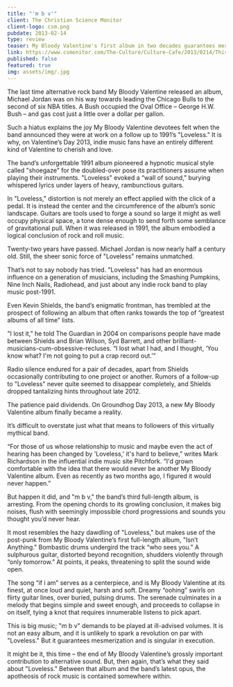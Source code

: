 ```yaml
---
title: "'m b v'"
client: The Christian Science Monitor
client-logo: csm.png
pubdate: 2013-02-14 
type: review
teaser: My Bloody Valentine's first album in two decades guarantees mesmerization.
link: https://www.csmonitor.com/The-Culture/Culture-Cafe/2013/0214/This-Valentine-s-Day-comes-but-once-every-20-years
published: false
featured: true
img: assets/img/.jpg
---
```


The last time alternative rock band My Bloody Valentine released an album, Michael Jordan was on his way towards leading the Chicago Bulls to the second of six NBA titles. A Bush occupied the Oval Office – George H.W. Bush – and gas cost just a little over a dollar per gallon.

Such a hiatus explains the joy My Bloody Valentine devotees felt when the band announced they were at work on a follow up to 1991’s "Loveless." It is why, on Valentine’s Day 2013, indie music fans have an entirely different kind of Valentine to cherish and love.

The band’s unforgettable 1991 album pioneered a hypnotic musical style called "shoegaze" for the doubled-over pose its practitioners assume when playing their instruments. "Loveless" evoked a “wall of sound," burying whispered lyrics under layers of heavy, rambunctious guitars.

In "Loveless," distortion is not merely an effect applied with the click of a pedal. It is instead the center and the circumference of the album’s sonic landscape. Guitars are tools used to forge a sound so large it might as well occupy physical space, a tone dense enough to send forth some semblance of gravitational pull. When it was released in 1991, the album embodied a logical conclusion of rock and roll music.

Twenty-two years have passed. Michael Jordan is now nearly half a century old. Still, the sheer sonic force of "Loveless" remains unmatched.

<!--more-->

That’s not to say nobody has tried. "Loveless" has had an enormous influence on a generation of musicians, including the Smashing Pumpkins, Nine Inch Nails, Radiohead, and just about any indie rock band to play music post-1991.

Even Kevin Shields, the band’s enigmatic frontman, has trembled at the prospect of following an album that often ranks towards the top of “greatest albums of all time” lists.

"I lost it,” he told The Guardian in 2004 on comparisons people have made between Shields and Brian Wilson, Syd Barrett, and other brilliant-musicians-cum-obsessive-recluses. “I lost what I had, and I thought, ‘You know what? I'm not going to put a crap record out.’"

Radio silence endured for a pair of decades, apart from Shields occasionally contributing to one project or another. Rumors of a follow-up to "Loveless" never quite seemed to disappear completely, and Shields dropped tantalizing hints throughout late 2012.

The patience paid dividends. On Groundhog Day 2013, a new My Bloody Valentine album finally became a reality.

It’s difficult to overstate just what that means to followers of this virtually mythical band.

“For those of us whose relationship to music and maybe even the act of hearing has been changed by 'Loveless,' it's hard to believe,” writes Mark Richardson in the influential indie music site Pitchfork. “I'd grown comfortable with the idea that there would never be another My Bloody Valentine album. Even as recently as two months ago, I figured it would never happen.”

But happen it did, and "m b v," the band’s third full-length album, is arresting. From the opening chords to its growling conclusion, it makes big noises, flush with seemingly impossible chord progressions and sounds you thought you’d never hear.

It most resembles the hazy dawdling of "Loveless," but makes use of the post-punk from My Bloody Valentine’s first full-length album, "Isn’t Anything." Bombastic drums undergird the track “who sees you.” A sulphurous guitar, distorted beyond recognition, shudders violently through “only tomorrow.” At points, it peaks, threatening to split the sound wide open.

The song “if i am” serves as a centerpiece, and is My Bloody Valentine at its finest, at once loud and quiet, harsh and soft. Dreamy “oohing” swirls on flirty guitar lines, over buried, pulsing drums. The serenade culminates in a melody that begins simple and sweet enough, and proceeds to collapse in on itself, tying a knot that requires innumerable listens to pick apart.

This is big music; "m b v" demands to be played at ill-advised volumes. It is not an easy album, and it is unlikely to spark a revolution on par with "Loveless." But it guarantees mesmerization and is singular in execution.

It might be it, this time – the end of My Bloody Valentine’s grossly important contribution to alternative sound. But, then again, that’s what they said about "Loveless." Between that album and the band’s latest opus, the apotheosis of rock music is contained somewhere within.

